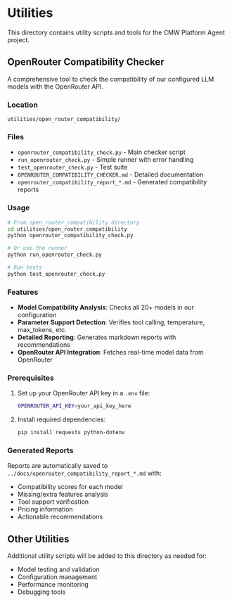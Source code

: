 # Utilities

This directory contains utility scripts and tools for the CMW Platform Agent project.

## OpenRouter Compatibility Checker

A comprehensive tool to check the compatibility of our configured LLM models with the OpenRouter API.

### Location
`utilities/open_router_compatibility/`

### Files

- `openrouter_compatibility_check.py` - Main checker script
- `run_openrouter_check.py` - Simple runner with error handling  
- `test_openrouter_check.py` - Test suite
- `OPENROUTER_COMPATIBILITY_CHECKER.md` - Detailed documentation
- `openrouter_compatibility_report_*.md` - Generated compatibility reports

### Usage

```bash
# From open_router_compatibility directory
cd utilities/open_router_compatibility
python openrouter_compatibility_check.py

# Or use the runner
python run_openrouter_check.py

# Run tests
python test_openrouter_check.py
```

### Features

- **Model Compatibility Analysis**: Checks all 20+ models in our configuration
- **Parameter Support Detection**: Verifies tool calling, temperature, max_tokens, etc.
- **Detailed Reporting**: Generates markdown reports with recommendations
- **OpenRouter API Integration**: Fetches real-time model data from OpenRouter

### Prerequisites

1. Set up your OpenRouter API key in a `.env` file:
   ```bash
   OPENROUTER_API_KEY=your_api_key_here
   ```

2. Install required dependencies:
   ```bash
   pip install requests python-dotenv
   ```

### Generated Reports

Reports are automatically saved to `../docs/openrouter_compatibility_report_*.md` with:
- Compatibility scores for each model
- Missing/extra features analysis
- Tool support verification
- Pricing information
- Actionable recommendations

## Other Utilities

Additional utility scripts will be added to this directory as needed for:
- Model testing and validation
- Configuration management
- Performance monitoring
- Debugging tools
